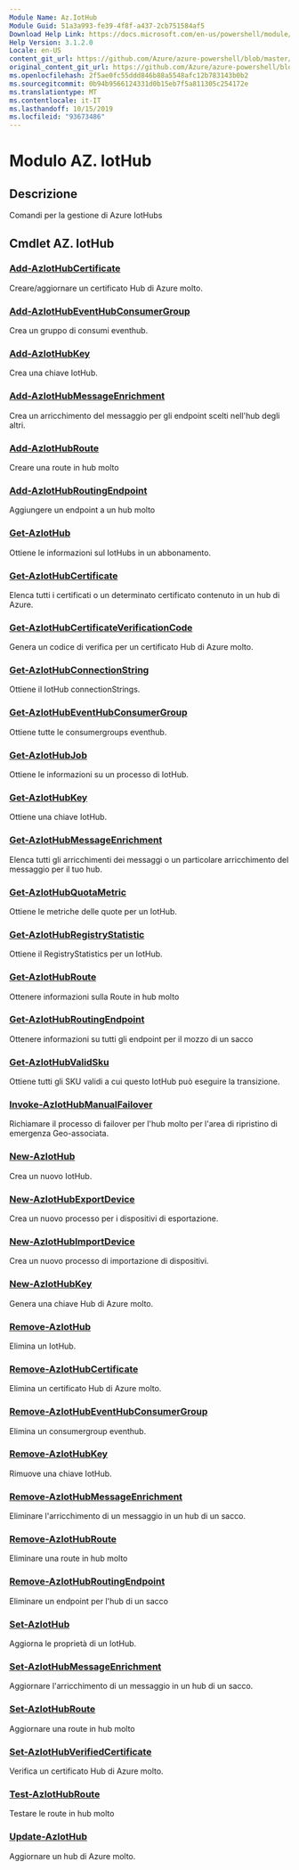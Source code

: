```yaml
---
Module Name: Az.IotHub
Module Guid: 51a3a993-fe39-4f8f-a437-2cb751584af5
Download Help Link: https://docs.microsoft.com/en-us/powershell/module/az.iothub
Help Version: 3.1.2.0
Locale: en-US
content_git_url: https://github.com/Azure/azure-powershell/blob/master/src/IotHub/IotHub/help/Az.IotHub.md
original_content_git_url: https://github.com/Azure/azure-powershell/blob/master/src/IotHub/IotHub/help/Az.IotHub.md
ms.openlocfilehash: 2f5ae0fc55ddd846b88a5548afc12b783143b0b2
ms.sourcegitcommit: 0b94b9566124331d0b15eb7f5a811305c254172e
ms.translationtype: MT
ms.contentlocale: it-IT
ms.lasthandoff: 10/15/2019
ms.locfileid: "93673486"
---
```

# Modulo AZ. IotHub
## Descrizione
Comandi per la gestione di Azure IotHubs

## Cmdlet AZ. IotHub
### [Add-AzIotHubCertificate](Add-AzIotHubCertificate.md)
Creare/aggiornare un certificato Hub di Azure molto.

### [Add-AzIotHubEventHubConsumerGroup](Add-AzIotHubEventHubConsumerGroup.md)
Crea un gruppo di consumi eventhub.

### [Add-AzIotHubKey](Add-AzIotHubKey.md)
Crea una chiave IotHub.

### [Add-AzIotHubMessageEnrichment](Add-AzIotHubMessageEnrichment.md)
Crea un arricchimento del messaggio per gli endpoint scelti nell'hub degli altri.

### [Add-AzIotHubRoute](Add-AzIotHubRoute.md)
Creare una route in hub molto

### [Add-AzIotHubRoutingEndpoint](Add-AzIotHubRoutingEndpoint.md)
Aggiungere un endpoint a un hub molto

### [Get-AzIotHub](Get-AzIotHub.md)
Ottiene le informazioni sul IotHubs in un abbonamento.

### [Get-AzIotHubCertificate](Get-AzIotHubCertificate.md)
Elenca tutti i certificati o un determinato certificato contenuto in un hub di Azure. 

### [Get-AzIotHubCertificateVerificationCode](Get-AzIotHubCertificateVerificationCode.md)
Genera un codice di verifica per un certificato Hub di Azure molto. 

### [Get-AzIotHubConnectionString](Get-AzIotHubConnectionString.md)
Ottiene il IotHub connectionStrings.

### [Get-AzIotHubEventHubConsumerGroup](Get-AzIotHubEventHubConsumerGroup.md)
Ottiene tutte le consumergroups eventhub.

### [Get-AzIotHubJob](Get-AzIotHubJob.md)
Ottiene le informazioni su un processo di IotHub.

### [Get-AzIotHubKey](Get-AzIotHubKey.md)
Ottiene una chiave IotHub.

### [Get-AzIotHubMessageEnrichment](Get-AzIotHubMessageEnrichment.md)
Elenca tutti gli arricchimenti dei messaggi o un particolare arricchimento del messaggio per il tuo hub.

### [Get-AzIotHubQuotaMetric](Get-AzIotHubQuotaMetric.md)
Ottiene le metriche delle quote per un IotHub.

### [Get-AzIotHubRegistryStatistic](Get-AzIotHubRegistryStatistic.md)
Ottiene il RegistryStatistics per un IotHub.

### [Get-AzIotHubRoute](Get-AzIotHubRoute.md)
Ottenere informazioni sulla Route in hub molto

### [Get-AzIotHubRoutingEndpoint](Get-AzIotHubRoutingEndpoint.md)
Ottenere informazioni su tutti gli endpoint per il mozzo di un sacco

### [Get-AzIotHubValidSku](Get-AzIotHubValidSku.md)
Ottiene tutti gli SKU validi a cui questo IotHub può eseguire la transizione.

### [Invoke-AzIotHubManualFailover](Invoke-AzIotHubManualFailover.md)
Richiamare il processo di failover per l'hub molto per l'area di ripristino di emergenza Geo-associata.

### [New-AzIotHub](New-AzIotHub.md)
Crea un nuovo IotHub.

### [New-AzIotHubExportDevice](New-AzIotHubExportDevice.md)
Crea un nuovo processo per i dispositivi di esportazione.

### [New-AzIotHubImportDevice](New-AzIotHubImportDevice.md)
Crea un nuovo processo di importazione di dispositivi.

### [New-AzIotHubKey](New-AzIotHubKey.md)
Genera una chiave Hub di Azure molto.

### [Remove-AzIotHub](Remove-AzIotHub.md)
Elimina un IotHub.

### [Remove-AzIotHubCertificate](Remove-AzIotHubCertificate.md)
Elimina un certificato Hub di Azure molto.

### [Remove-AzIotHubEventHubConsumerGroup](Remove-AzIotHubEventHubConsumerGroup.md)
Elimina un consumergroup eventhub.

### [Remove-AzIotHubKey](Remove-AzIotHubKey.md)
Rimuove una chiave IotHub.

### [Remove-AzIotHubMessageEnrichment](Remove-AzIotHubMessageEnrichment.md)
Eliminare l'arricchimento di un messaggio in un hub di un sacco.

### [Remove-AzIotHubRoute](Remove-AzIotHubRoute.md)
Eliminare una route in hub molto

### [Remove-AzIotHubRoutingEndpoint](Remove-AzIotHubRoutingEndpoint.md)
Eliminare un endpoint per l'hub di un sacco

### [Set-AzIotHub](Set-AzIotHub.md)
Aggiorna le proprietà di un IotHub.

### [Set-AzIotHubMessageEnrichment](Set-AzIotHubMessageEnrichment.md)
Aggiornare l'arricchimento di un messaggio in un hub di un sacco.

### [Set-AzIotHubRoute](Set-AzIotHubRoute.md)
Aggiornare una route in hub molto

### [Set-AzIotHubVerifiedCertificate](Set-AzIotHubVerifiedCertificate.md)
Verifica un certificato Hub di Azure molto. 

### [Test-AzIotHubRoute](Test-AzIotHubRoute.md)
Testare le route in hub molto

### [Update-AzIotHub](Update-AzIotHub.md)
Aggiornare un hub di Azure molto.

